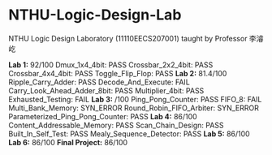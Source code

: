 # NTHU-Logic-Design-Lab
NTHU Logic Design Laboratory (11110EECS207001) taught by Professor 李濬屹

**Lab 1:** 92/100
    Dmux_1x4_4bit: PASS
    Crossbar_2x2_4bit: PASS
    Crossbar_4x4_4bit: PASS
    Toggle_Flip_Flop: PASS
**Lab 2:** 81.4/100
    Ripple_Carry_Adder: PASS
    Decode_And_Execute: FAIL
    Carry_Look_Ahead_Adder_8bit: PASS
    Multiplier_4bit: PASS
    Exhausted_Testing: FAIL
**Lab 3:** /100
    Ping_Pong_Counter: PASS
    FIFO_8: FAIL
    Multi_Bank_Memory: SYN_ERROR
    Round_Robin_FIFO_Arbiter: SYN_ERROR
    Parameterized_Ping_Pong_Counter: PASS
**Lab 4:** 86/100
Content_Addressable_Memory: PASS
Scan_Chain_Design: PASS
Built_In_Self_Test: PASS
Mealy_Sequence_Detector: PASS
**Lab 5:** 86/100
**Lab 6:** 86/100
**Final Project:** 86/100
